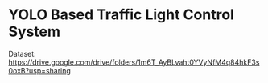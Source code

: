 # YOLO Based Traffic Light Control System
Dataset: https://drive.google.com/drive/folders/1m6T_AyBLvaht0YVyNfM4q84hkF3s0oxB?usp=sharing
